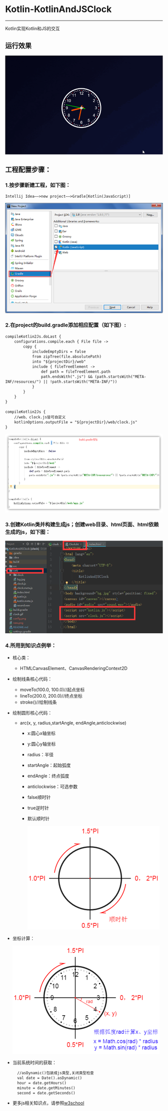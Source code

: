 # Kotlin-KotlinAndJSClock
---
Kotlin实现Kotlin和JS的交互

## 运行效果
![](clock.gif)

## 工程配置步骤：
### 1.按步骤新建工程，如下图：
	Intellij Idea——>new project——>Gradle[Kotlin(JavaScript)]
![](new.png)
### 2.在project的build.gradle添加相应配置（如下图）:
	compileKotlin2Js.doLast {
	    configurations.compile.each { File file ->
	        copy {
	            includeEmptyDirs = false
	            from zipTree(file.absolutePath)
	            into "${projectDir}/web"
	            include { fileTreeElement ->
	                def path = fileTreeElement.path
	                path.endsWith(".js") && (path.startsWith("META-INF/resources/") || !path.startsWith("META-INF/"))
	            }
	        }
	    }
	}

	compileKotlin2Js {
		//web、clock.js皆可自定义
	    kotlinOptions.outputFile = "${projectDir}/web/clock.js"
	}

![](config.png)
### 3.创建Kotlin类并构建生成js；创建web目录、html页面、html依赖生成的js，如下图：
![](config2.png)
### 4.所用到知识点例举：
* 核心类：
	* HTMLCanvasElement、CanvasRenderingContext2D
* 绘制线条核心代码：
	* moveTo(100.0, 100.0)//起点坐标
	* lineTo(200.0, 200.0)//终点坐标
	* stroke()//绘制线条
* 绘制圆形核心代码：
	* arc(x, y, radius,startAngle, endAngle,anticlockwise)
		* x:圆心x轴坐标
		* y:圆心y轴坐标
		* radius：半径
		* startAngle：起始弧度
		* endAngle：终点弧度
		* anticlockwise：可选参数
		* false顺时针
		* true逆时针
		* 默认顺时针

			![](circle.png)
* 坐标计算：

	![](PI.png)
* 当前系统时间的获取：
	
		//asDynamic()包装成js类型,关闭类型检查
    	val date = Date().asDynamic()
    	hour = date.getHours()
    	minute = date.getMinutes()
    	second = date.getSeconds()
* 更多js相关知识点，请参照[w3school](http://www.w3school.com.cn/index.html)